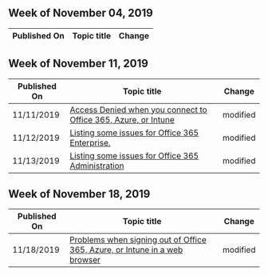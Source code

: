 <!-- This file is generated automatically each week. Changes made to this file will be overwritten.-->




## Week of November 04, 2019


| Published On |Topic title | Change |
|------|------------|--------|


## Week of November 11, 2019


| Published On |Topic title | Change |
|------|------------|--------|
| 11/11/2019 | [Access Denied when you connect to Office 365, Azure, or Intune](/office365/troubleshoot/security/access-denied-office-365-azure) | modified |
| 11/12/2019 | [Listing some issues for Office 365 Enterprise.](/office365/troubleshoot/enterprise) | modified |
| 11/13/2019 | [Listing some issues for Office 365 Administration](/office365/troubleshoot/admin) | modified |


## Week of November 18, 2019


| Published On |Topic title | Change |
|------|------------|--------|
| 11/18/2019 | [Problems when signing out of Office 365, Azure, or Intune in a web browser](/office365/troubleshoot/active-directory/cannot-sign-out-cloud-service) | modified |
